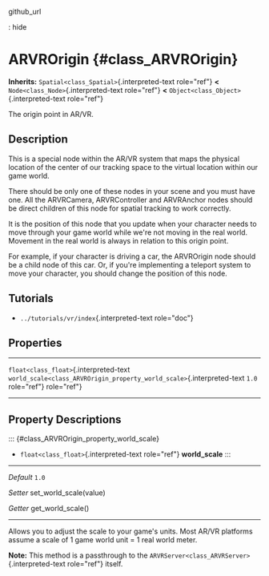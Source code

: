github\_url

:   hide

ARVROrigin {#class_ARVROrigin}
==========

**Inherits:** `Spatial<class_Spatial>`{.interpreted-text role="ref"}
**\<** `Node<class_Node>`{.interpreted-text role="ref"} **\<**
`Object<class_Object>`{.interpreted-text role="ref"}

The origin point in AR/VR.

Description
-----------

This is a special node within the AR/VR system that maps the physical
location of the center of our tracking space to the virtual location
within our game world.

There should be only one of these nodes in your scene and you must have
one. All the ARVRCamera, ARVRController and ARVRAnchor nodes should be
direct children of this node for spatial tracking to work correctly.

It is the position of this node that you update when your character
needs to move through your game world while we\'re not moving in the
real world. Movement in the real world is always in relation to this
origin point.

For example, if your character is driving a car, the ARVROrigin node
should be a child node of this car. Or, if you\'re implementing a
teleport system to move your character, you should change the position
of this node.

Tutorials
---------

-   `../tutorials/vr/index`{.interpreted-text role="doc"}

Properties
----------

  ---------------------------------------- ------------------------------------------------------------------------ -------
  `float<class_float>`{.interpreted-text   `world_scale<class_ARVROrigin_property_world_scale>`{.interpreted-text   `1.0`
  role="ref"}                              role="ref"}                                                              

  ---------------------------------------- ------------------------------------------------------------------------ -------

Property Descriptions
---------------------

::: {#class_ARVROrigin_property_world_scale}
-   `float<class_float>`{.interpreted-text role="ref"} **world\_scale**
:::

  ----------- --------------------------
  *Default*   `1.0`

  *Setter*    set\_world\_scale(value)

  *Getter*    get\_world\_scale()
  ----------- --------------------------

Allows you to adjust the scale to your game\'s units. Most AR/VR
platforms assume a scale of 1 game world unit = 1 real world meter.

**Note:** This method is a passthrough to the
`ARVRServer<class_ARVRServer>`{.interpreted-text role="ref"} itself.
